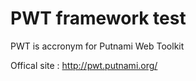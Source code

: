 # PWT framework test 

PWT is accronym for Putnami Web Toolkit

Offical site : http://pwt.putnami.org/